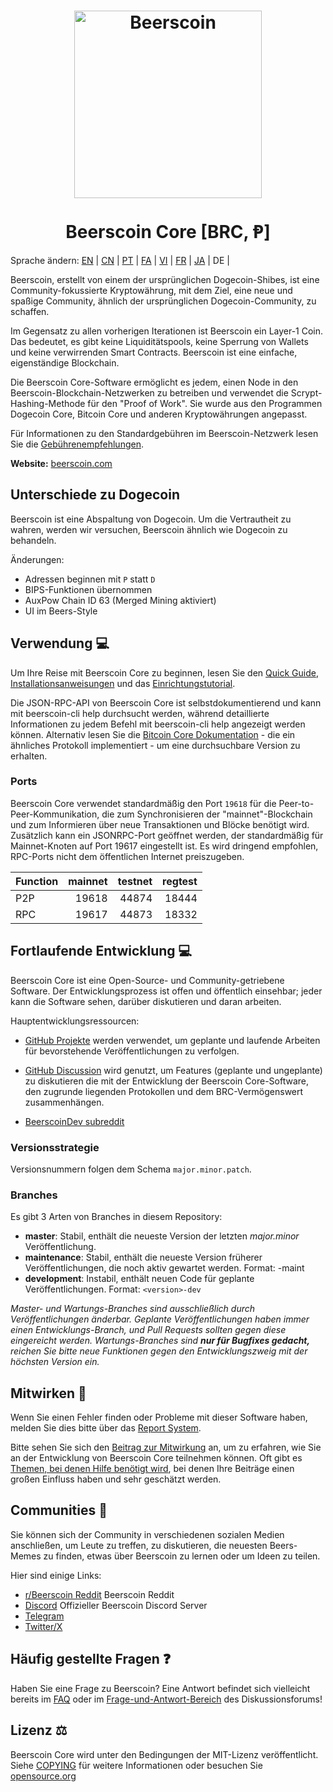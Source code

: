 <h1 align="center">
<img src="https://i.imgur.com/DDkfI9i.png" alt="Beerscoin" width="300"/>
<br/><br/>
Beerscoin Core [BRC, Ᵽ]  
</h1>


Sprache ändern: [EN](./README.md) | [CN](./README_zh_CN.md) | [PT](./README_pt_BR.md) | [FA](./README_fa_IR.md) | [VI](./README_vi_VN.md) | [FR](./README_fr_FR.md) | [JA](./README_ja_JP.md) | DE | 



Beerscoin, erstellt von einem der ursprünglichen Dogecoin-Shibes, ist eine Community-fokussierte Kryptowährung, mit dem Ziel, eine neue und spaßige Community, ähnlich der ursprünglichen Dogecoin-Community, zu schaffen.

Im Gegensatz zu allen vorherigen Iterationen ist Beerscoin ein Layer-1 Coin. 
Das bedeutet, es gibt keine Liquiditätspools, keine Sperrung von Wallets und keine verwirrenden Smart Contracts. 
Beerscoin ist eine einfache, eigenständige Blockchain.

Die Beerscoin Core-Software ermöglicht es jedem, einen Node in den Beerscoin-Blockchain-Netzwerken zu betreiben und verwendet die Scrypt-Hashing-Methode für den "Proof of Work". 
Sie wurde aus den Programmen Dogecoin Core, Bitcoin Core und anderen Kryptowährungen angepasst.

Für Informationen zu den Standardgebühren im Beerscoin-Netzwerk lesen Sie die [Gebührenempfehlungen](doc/fee-recommendation_DE.md).

**Website:** [beerscoin.com](https://beerscoin.com)

## Unterschiede zu Dogecoin

Beerscoin ist eine Abspaltung von Dogecoin. Um die Vertrautheit zu wahren, werden wir versuchen, Beerscoin ähnlich wie Dogecoin zu behandeln.

Änderungen:

* Adressen beginnen mit `P` statt `D`
* BIPS-Funktionen übernommen
* AuxPow Chain ID 63 (Merged Mining aktiviert)
* UI im Beers-Style



## Verwendung 💻

Um Ihre Reise mit Beerscoin Core zu beginnen, lesen Sie den [Quick Guide](doc/README_windows_DE.md), [Installationsanweisungen](INSTALL.md) und das [Einrichtungstutorial](doc/getting-started.md).

Die JSON-RPC-API von Beerscoin Core ist selbstdokumentierend und kann mit beerscoin-cli help durchsucht werden, während detaillierte Informationen zu jedem Befehl mit beerscoin-cli help <Befehl> angezeigt werden können. 
Alternativ lesen Sie die [Bitcoin Core Dokumentation](https://developer.bitcoin.org/reference/rpc/) - die ein ähnliches Protokoll implementiert - um eine durchsuchbare Version zu erhalten.

### Ports

Beerscoin Core verwendet standardmäßig den Port `19618` für die Peer-to-Peer-Kommunikation, 
die zum Synchronisieren der "mainnet"-Blockchain und zum Informieren über neue Transaktionen und Blöcke benötigt wird. 
Zusätzlich kann ein JSONRPC-Port geöffnet werden, der standardmäßig für Mainnet-Knoten auf Port 19617 eingestellt ist. 
Es wird dringend empfohlen, RPC-Ports nicht dem öffentlichen Internet preiszugeben.

| Function | mainnet | testnet | regtest |
| :------- | ------: | ------: | ------: |
| P2P      |   19618 |   44874 |   18444 |
| RPC      |   19617 |   44873 |   18332 |

## Fortlaufende Entwicklung 💻

Beerscoin Core ist eine Open-Source- und Community-getriebene Software. 
Der Entwicklungsprozess ist offen und öffentlich einsehbar; jeder kann die Software sehen, darüber diskutieren und daran arbeiten.


Hauptentwicklungsressourcen:

* [GitHub Projekte](https://github.com/beerscoinppc/beerscoin/projects) werden verwendet,
 um geplante und laufende Arbeiten für bevorstehende Veröffentlichungen zu verfolgen.

* [GitHub Discussion](https://github.com/beerscoinppc/beerscoin/discussions) wird genutzt, 
  um Features (geplante und ungeplante) zu diskutieren die mit der Entwicklung der Beerscoin Core-Software, den zugrunde liegenden Protokollen und dem BRC-Vermögenswert zusammenhängen.

* [BeerscoinDev subreddit](https://www.reddit.com/r/beerscoindev/)


### Versionsstrategie

Versionsnummern folgen dem Schema ```major.minor.patch```.

### Branches

Es gibt 3 Arten von Branches in diesem Repository:

- **master**: Stabil, enthält die neueste Version der letzten *major.minor* Veröffentlichung.
- **maintenance**: Stabil, enthält die neueste Version früherer Veröffentlichungen, die noch aktiv gewartet werden. Format: <version>-maint
- **development**: Instabil, enthält neuen Code für geplante Veröffentlichungen. Format: ```<version>-dev```

*Master- und Wartungs-Branches sind ausschließlich durch Veröffentlichungen änderbar.*
*Geplante Veröffentlichungen haben immer einen Entwicklungs-Branch, und Pull Requests sollten gegen diese eingereicht werden.*
*Wartungs-Branches sind **nur für Bugfixes gedacht,** reichen Sie bitte neue Funktionen gegen den Entwicklungszweig mit der höchsten Version ein.*

## Mitwirken 🤝

Wenn Sie einen Fehler finden oder Probleme mit dieser Software haben, melden Sie dies bitte über das [Report System](https://github.com/beerscoinppc/beerscoin/issues/new?assignees=&labels=bug&template=bug_report.md&title=%5Bbug%5D+).

Bitte sehen Sie sich den [Beitrag zur Mitwirkung](CONTRIBUTING.md) an, um zu erfahren, wie Sie an der Entwicklung von Beerscoin Core teilnehmen können. 
Oft gibt es [Themen, bei denen Hilfe benötigt wird](https://github.com/beerscoinppc/beerscoin/labels/help%20wanted), bei denen Ihre Beiträge einen großen Einfluss haben und sehr geschätzt werden.

## Communities 🐸

Sie können sich der Community in verschiedenen sozialen Medien anschließen, um Leute zu treffen, zu diskutieren, 
die neuesten Beers-Memes zu finden, etwas über Beerscoin zu lernen oder um Ideen zu teilen.

Hier sind einige Links:

* [r/Beerscoin Reddit](https://www.reddit.com/r/beerscoin/) Beerscoin Reddit
* [Discord](https://beerscoin.com/discord) Offizieller Beerscoin Discord Server
* [Telegram](https://t.me/BeerscoinGroup)
* [Twitter/X](https://twitter.com/BeerscoinNetwork)


## Häufig gestellte Fragen ❓

Haben Sie eine Frage zu Beerscoin? 
Eine Antwort befindet sich vielleicht bereits im [FAQ](doc/FAQ_DE.md) oder im [Frage-und-Antwort-Bereich](https://github.com/beerscoinppc/beerscoin/discussions/categories/q-a) des Diskussionsforums!

## Lizenz ⚖️
Beerscoin Core wird unter den Bedingungen der MIT-Lizenz veröffentlicht. Siehe 
[COPYING](COPYING) für weitere Informationen oder besuchen Sie
[opensource.org](https://opensource.org/licenses/MIT)
